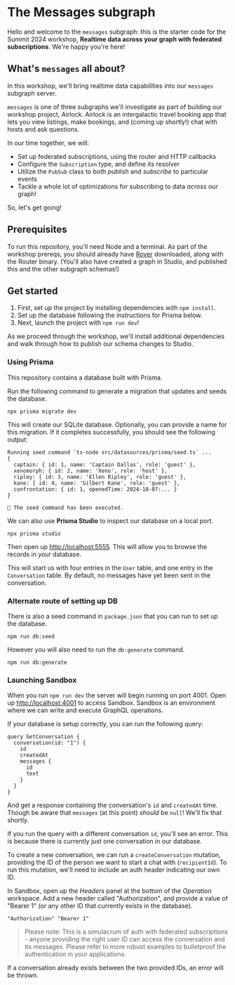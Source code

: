 # The Messages subgraph

Hello and welcome to the `messages` subgraph: this is the starter code for the Summit 2024 workshop, **Realtime data across your graph with federated subscriptions**. We're happy you're here!

## What's `messages` all about?

In this workshop, we'll bring realtime data capabilities into our `messages` subgraph server.

`messages` is one of three subgraphs we'll investigate as part of building our workshop project, Airlock. Airlock is an intergalactic travel booking app that lets you view listings, make bookings, and (coming up shortly!) chat with hosts and ask questions.

In our time together, we will:

- Set up federated subscriptions, using the router and HTTP callbacks
- Configure the `Subscription` type, and define its resolver
- Utilize the `PubSub` class to both _publish_ and _subscribe_ to particular events
- Tackle a whole lot of optimizations for subscribing to data _across_ our graph!

So, let's get going!

## Prerequisites

To run this repository, you'll need Node and a terminal. As part of the workshop prereqs, you should already have [Rover](https://www.apollographql.com/docs/rover/) downloaded, along with the Router binary. (You'll also have created a graph in Studio, and published this and the other subgraph schemas!)

## Get started

1. First, set up the project by installing dependencies with `npm install`.
1. Set up the database following the instructions for Prisma below.
1. Next, launch the project with `npm run dev`!

As we proceed through the workshop, we'll install additional dependencies and walk through how to publish our schema changes to Studio.

### Using Prisma

This repository contains a database built with Prisma.

Run the following command to generate a migration that updates and seeds the database.

```
npx prisma migrate dev
```

This will create our SQLite database. Optionally, you can provide a name for this migration. If it completes successfully, you should see the following output:

```
Running seed command `ts-node src/datasources/prisma/seed.ts` ...
{
  captain: { id: 1, name: 'Captain Dallas', role: 'guest' },
  xenomorph: { id: 2, name: 'Xeno', role: 'host' },
  ripley: { id: 3, name: 'Ellen Ripley', role: 'guest' },
  kane: { id: 4, name: 'Gilbert Kane', role: 'guest' },
  confrontation: { id: 1, openedTime: 2024-10-07:... }
}

🌱 The seed command has been executed.
```

We can also use **Prisma Studio** to inspect our database on a local port.

```
npx prisma studio
```

Then open up [http://localhost:5555](http://localhost:5555). This will allow you to browse the records in your database.

This will start us with four entries in the `User` table, and one entry in the `Conversation` table. By default, no messages have yet been sent in the conversation.

### Alternate route of setting up DB

There is also a seed command in `package.json` that you can run to set up the database.

```
npm run db:seed
```

However you will also need to run the `db:generate` command.

```
npm run db:generate
```

### Launching Sandbox

When you run `npm run dev` the server will begin running on port 4001. Open up [http://localhost:4001](http://localhost:4001) to access Sandbox. Sandbox is an environment where we can write and execute GraphQL operations.

If your database is setup correctly, you can run the following query:

```
query GetConversation {
  conversation(id: "1") {
    id
    createdAt
    messages {
      id
      text
    }
  }
}
```

And get a response containing the conversation's `id` and `createdAt` time. Though be aware that `messages` (at this point) _should_ be `null`! We'll fix that shortly.

If you run the query with a different conversation `id`, you'll see an error. This is because there is currently just one conversation in our database.

To create a new conversation, we can run a `createConversation` mutation, providing the ID of the person we want to start a chat with (`recipientId`). To run this mutation, we'll need to include an auth header indicating our own ID.

In Sandbox, open up the _Headers_ panel at the bottom of the _Operation_ workspace. Add a new header called "Authorization", and provide a value of "Bearer 1" (or any other ID that currently exists in the database).

```
"Authorization" "Bearer 1"
```

> Please note: This is a simulacrum of auth with federated subscriptions - anyone providing the right user ID can access the conversation and its messages. Please refer to more robust examples to bulletproof the authentication in your applications.

If a conversation already exists between the two provided IDs, an error will be thrown.

```

```
